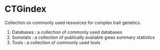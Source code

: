 # CTGindex
Collection os commonly used resources for complex trait genetics.

1. Databases : a collection of commonly used databases
2. Sumstats : a collection of publically available gwas summary statistics
3. Tools : a collection of commonly used tools
